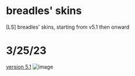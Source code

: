 # breadles' skins
[LS] breadles' skins, starting from v5.1 then onward
# 3/25/23
[version 5.1](https://drive.google.com/u/0/uc?id=1cU4to8dUaxiPiFvEeVi_s0zLG9-5LLVV&export=download)
![image](https://user-images.githubusercontent.com/101068519/227696085-39d5f752-db43-42bd-9ce1-b09fa550f05e.png)
